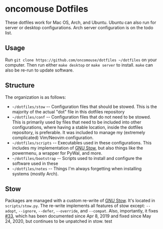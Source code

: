 # oncomouse Dotfiles

These dotfiles work for Mac OS, Arch, and Ubuntu. Ubuntu can also run for server or desktop configurations. Arch server configuration is on the todo list.

## Usage

Run `git clone https://github.com/oncomouse/dotfiles ~/dotfiles` on your computer. Then run either `make desktop` or `make server` to install. `make` can also be re-run to update software.

## Structure

The organization is as follows:

* `~/dotfiles/stow` -- Configuration files that should be stowed. This is the majority of the actual "dot" file in this dotfiles repository
* `~/dotfiles/conf` -- Configuration files that do not need to be stowed. This is primarily used by files that need to be included into other configurations, where having a stable location, inside the dotfiles repository, is preferable. It was included to manage my (extremely complicated) Vim/Neovim configuration.
* `~/dotfiles/scripts` -- Executables used in these configurations. This includes my implementation of [GNU Stow](https://www.gnu.org/software/stow/), but also things like the powermenu, a wrapper for PyWal, and more.
* `~/dotfiles/bootstrap` -- Scripts used to install and configure the software used in these 
* `~/dotfiles/notes` -- Things I'm always forgetting when installing systems (mostly Arch).

## Stow

Packages are managed with a custom re-write of [GNU Stow](https://www.gnu.org/software/stow/). It's located in `scripts/stow.py`. The re-write implements all features of stow except: `--adopt`, `--ignore`, `--defer`, `--override`, and `--compat`. Also, importantly, it fixes [#33](https://github.com/aspiers/stow/issues/33), which has been documented since Apr 8, 2019 and fixed since May 24, 2020, but continues to be unpatched in stow.
test
